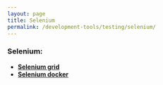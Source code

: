 ```yaml
---
layout: page
title: Selenium
permalink: /development-tools/testing/selenium/
---
```



### Selenium:

<ul>
    <li><strong><a href="https://github.com/SeleniumHQ/selenium/wiki/Grid2">Selenium grid</a></strong></li>
    <li><strong><a href="hhttps://github.com/SeleniumHQ/docker-selenium">Selenium docker</a></strong></li>
</ul>
